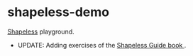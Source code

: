shapeless-demo
==============

[Shapeless](https://github.com/milessabin/shapeless) playground.

- UPDATE: Adding exercises of the [Shapeless Guide book ](https://github.com/underscoreio/shapeless-guide).
